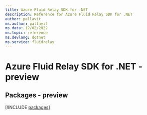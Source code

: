 ```yaml
---
title: Azure Fluid Relay SDK for .NET
description: Reference for Azure Fluid Relay SDK for .NET
author: pallavit
ms.author: pallavit
ms.data: 12/02/2022
ms.topic: reference
ms.devlang: dotnet
ms.service: fluidrelay
---
```

# Azure Fluid Relay SDK for .NET - preview
## Packages - preview
[!INCLUDE [packages](fluid-relay-index.md)]